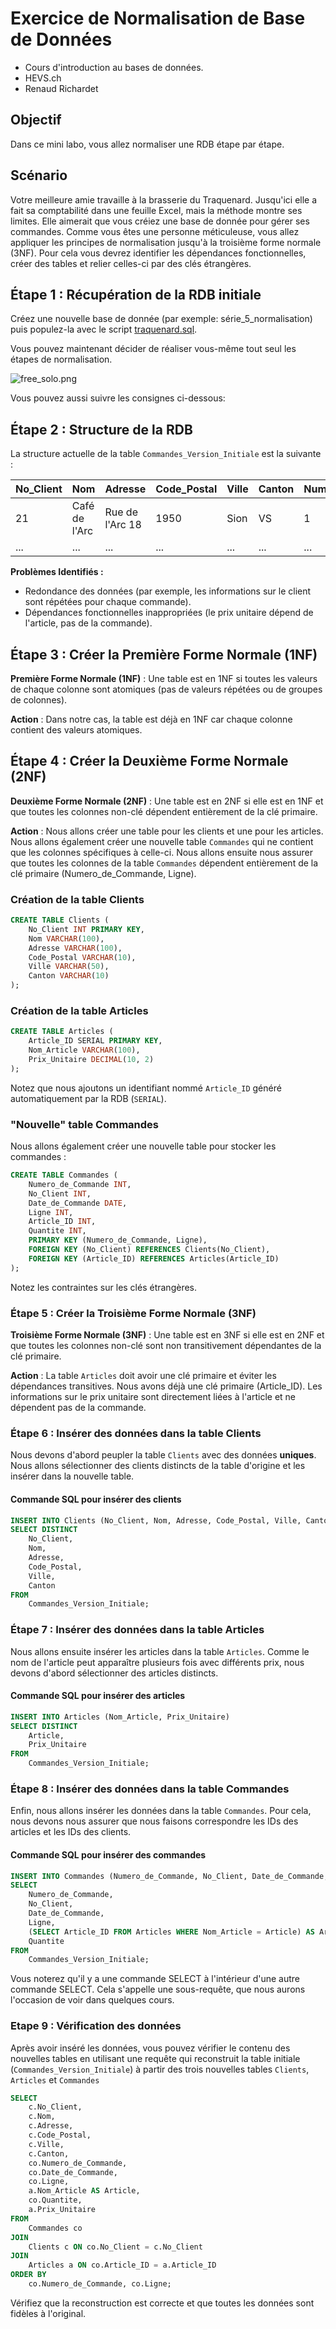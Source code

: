 # Exercice de Normalisation de Base de Données

* Cours d'introduction au bases de données.
* HEVS.ch
* Renaud Richardet

## Objectif
Dans ce mini labo, vous allez normaliser une RDB étape par étape.

## Scénario
Votre meilleure amie travaille à la brasserie du Traquenard. Jusqu'ici elle a fait sa comptabilité dans une feuille Excel, mais la méthode montre ses limites. Elle aimerait que vous créiez une base de donnée pour gérer ses commandes. Comme vous êtes une personne méticuleuse, vous allez appliquer les principes de normalisation jusqu'à la troisième forme normale (3NF). Pour cela vous devrez identifier les dépendances fonctionnelles, créer des tables et relier celles-ci par des clés étrangères.

## Étape 1 : Récupération de la RDB initiale

Créez une nouvelle base de donnée (par exemple: série_5_normalisation) puis populez-la avec le script [traquenard.sql](traquenard.sql).

Vous pouvez maintenant décider de réaliser vous-même tout seul les étapes de normalisation. 

![free_solo.png](free_solo.png)

Vous pouvez aussi suivre les consignes ci-dessous:


## Étape 2 : Structure de la RDB

La structure actuelle de la table `Commandes_Version_Initiale` est la suivante :

| No_Client | Nom                | Adresse            | Code_Postal | Ville | Canton | Numéro_de_Commande | Date_de_Commande | Ligne | Article                | Quantité | Prix_Unitaire |
|-----------|--------------------|--------------------|-------------|-------|--------|--------------------|------------------|-------|------------------------|----------|---------------|
| 21        | Café de l'Arc      | Rue de l'Arc 18    | 1950        | Sion  | VS     | 1                  | 24.09.2024       | 1     | Pale Ale               | 12       | 2.8           |
| ...       | ...                | ...                | ...         | ...   | ...    | ...                | ...              | ...   | ...                    | ...      | ...           |

**Problèmes Identifiés :**
- Redondance des données (par exemple, les informations sur le client sont répétées pour chaque commande).
- Dépendances fonctionnelles inappropriées (le prix unitaire dépend de l'article, pas de la commande).

## Étape 3 : Créer la Première Forme Normale (1NF)

**Première Forme Normale (1NF)** : Une table est en 1NF si toutes les valeurs de chaque colonne sont atomiques (pas de valeurs répétées ou de groupes de colonnes).

**Action** : Dans notre cas, la table est déjà en 1NF car chaque colonne contient des valeurs atomiques. 

## Étape 4 : Créer la Deuxième Forme Normale (2NF)

**Deuxième Forme Normale (2NF)** : Une table est en 2NF si elle est en 1NF et que toutes les colonnes non-clé dépendent entièrement de la clé primaire.

**Action** : Nous allons créer une table pour les clients et une pour les articles. Nous allons également créer une nouvelle table `Commandes` qui ne contient que les colonnes spécifiques à celle-ci.
Nous allons ensuite nous assurer que toutes les colonnes de la table `Commandes` dépendent entièrement de la clé primaire (Numero_de_Commande, Ligne).



### Création de la table Clients

```sql
CREATE TABLE Clients (
    No_Client INT PRIMARY KEY,
    Nom VARCHAR(100),
    Adresse VARCHAR(100),
    Code_Postal VARCHAR(10),
    Ville VARCHAR(50),
    Canton VARCHAR(10)
);
```

### Création de la table Articles

```sql
CREATE TABLE Articles (
    Article_ID SERIAL PRIMARY KEY,
    Nom_Article VARCHAR(100),
    Prix_Unitaire DECIMAL(10, 2)
);
```

Notez que nous ajoutons un identifiant nommé `Article_ID` généré automatiquement par la RDB (`SERIAL`).


### "Nouvelle" table Commandes

Nous allons également créer une nouvelle table pour stocker les commandes :

```sql
CREATE TABLE Commandes (
    Numero_de_Commande INT,
    No_Client INT,
    Date_de_Commande DATE,
    Ligne INT,
    Article_ID INT,
    Quantite INT,
    PRIMARY KEY (Numero_de_Commande, Ligne),
    FOREIGN KEY (No_Client) REFERENCES Clients(No_Client),
    FOREIGN KEY (Article_ID) REFERENCES Articles(Article_ID)
);
```

Notez les contraintes sur les clés étrangères.


### Étape 5 : Créer la Troisième Forme Normale (3NF)

**Troisième Forme Normale (3NF)** : Une table est en 3NF si elle est en 2NF et que toutes les colonnes non-clé sont non transitivement dépendantes de la clé primaire.

**Action** : La table `Articles` doit avoir une clé primaire et éviter les dépendances transitives. Nous avons déjà une clé primaire (Article_ID). Les informations sur le prix unitaire sont directement liées à l'article et ne dépendent pas de la commande.




### Étape 6 : Insérer des données dans la table Clients

Nous devons d'abord peupler la table `Clients` avec des données **uniques**. Nous allons sélectionner des clients distincts de la table d'origine et les insérer dans la nouvelle table.

#### Commande SQL pour insérer des clients

```sql
INSERT INTO Clients (No_Client, Nom, Adresse, Code_Postal, Ville, Canton)
SELECT DISTINCT 
    No_Client, 
    Nom, 
    Adresse, 
    Code_Postal, 
    Ville, 
    Canton
FROM
    Commandes_Version_Initiale;
```

### Étape 7 : Insérer des données dans la table Articles

Nous allons ensuite insérer les articles dans la table `Articles`. Comme le nom de l'article peut apparaître plusieurs fois avec différents prix, nous devons d'abord sélectionner des articles distincts.

#### Commande SQL pour insérer des articles

```sql
INSERT INTO Articles (Nom_Article, Prix_Unitaire)
SELECT DISTINCT 
    Article, 
    Prix_Unitaire
FROM
    Commandes_Version_Initiale;
```

### Étape 8 : Insérer des données dans la table Commandes

Enfin, nous allons insérer les données dans la table `Commandes`. Pour cela, nous devons nous assurer que nous faisons correspondre les IDs des articles et les IDs des clients.

#### Commande SQL pour insérer des commandes

```sql
INSERT INTO Commandes (Numero_de_Commande, No_Client, Date_de_Commande, Ligne, Article_ID, Quantite)
SELECT 
    Numero_de_Commande, 
    No_Client, 
    Date_de_Commande, 
    Ligne, 
    (SELECT Article_ID FROM Articles WHERE Nom_Article = Article) AS Article_ID,
    Quantite
FROM
    Commandes_Version_Initiale;
```

Vous noterez qu'il y a une commande SELECT à l'intérieur d'une autre commande SELECT. Cela s'appelle une sous-requête, que nous aurons l'occasion de voir dans quelques cours.


### Etape 9 : Vérification des données

Après avoir inséré les données, vous pouvez vérifier le contenu des nouvelles tables en utilisant une requête qui reconstruit la table initiale (`Commandes_Version_Initiale`) à partir des trois nouvelles tables `Clients`, `Articles` et `Commandes`

```sql
SELECT 
    c.No_Client,
    c.Nom,
    c.Adresse,
    c.Code_Postal,
    c.Ville,
    c.Canton,
    co.Numero_de_Commande,
    co.Date_de_Commande,
    co.Ligne,
    a.Nom_Article AS Article,
    co.Quantite,
    a.Prix_Unitaire
FROM 
    Commandes co
JOIN 
    Clients c ON co.No_Client = c.No_Client
JOIN 
    Articles a ON co.Article_ID = a.Article_ID
ORDER BY 
    co.Numero_de_Commande, co.Ligne;
```

Vérifiez que la reconstruction est correcte et que toutes les données sont fidèles à l'original.
